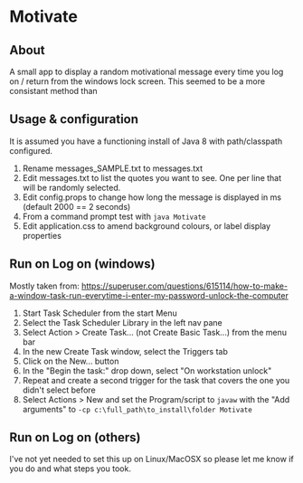 # Motivate

## About

A small app to display a random motivational message every time you log on / return from the windows lock screen. This seemed to be a more consistant method than 


## Usage & configuration

It is assumed you have a functioning install of Java 8 with path/classpath configured.

1. Rename messages_SAMPLE.txt to messages.txt
2. Edit messages.txt to list the quotes you want to see. One per line that will be randomly selected.
3. Edit config.props to change how long the message is displayed in ms (default 2000 == 2 seconds)
4. From a command prompt test with `java Motivate`
5. Edit application.css to amend background colours, or label display properties


## Run on Log on (windows)
Mostly taken from:
https://superuser.com/questions/615114/how-to-make-a-window-task-run-everytime-i-enter-my-password-unlock-the-computer

1. Start Task Scheduler from the start Menu
2. Select the Task Scheduler Library in the left nav pane
3. Select Action > Create Task... (not Create Basic Task...) from the menu bar
4. In the new Create Task window, select the Triggers tab
5. Click on the New... button
6. In the "Begin the task:" drop down, select "On workstation unlock"
7. Repeat and create a second trigger for the task that covers the one you didn't select before
8. Select Actions > New and set the Program/script to `javaw` with the "Add arguments" to `-cp c:\full_path\to_install\folder Motivate`


## Run on Log on (others)

I've not yet needed to set this up on Linux/MacOSX so please let me know if you do and what steps you took.